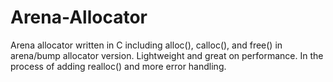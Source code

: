 # Arena-Allocator
Arena allocator written in C including alloc(), calloc(), and free() in arena/bump allocator version. Lightweight and great on performance. In the process of adding realloc() and more error handling. 
